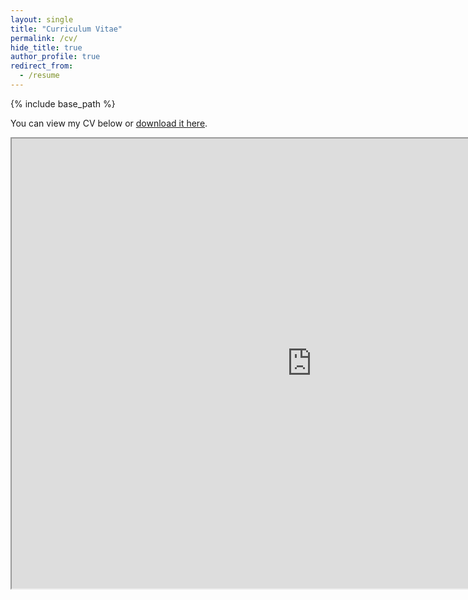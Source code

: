 ```yaml
---
layout: single
title: "Curriculum Vitae"
permalink: /cv/
hide_title: true
author_profile: true
redirect_from:
  - /resume
---
```


{% include base_path %}

You can view my CV below or [download it here](https://drive.google.com/file/d/1yG_ZULg2Rd-hX4Kb4vo0NBpq1U3nUvii/view?usp=sharing).  

<iframe src="https://drive.google.com/file/d/1yG_ZULg2Rd-hX4Kb4vo0NBpq1U3nUvii/preview" width="960" height="720" allow="autoplay"></iframe>
